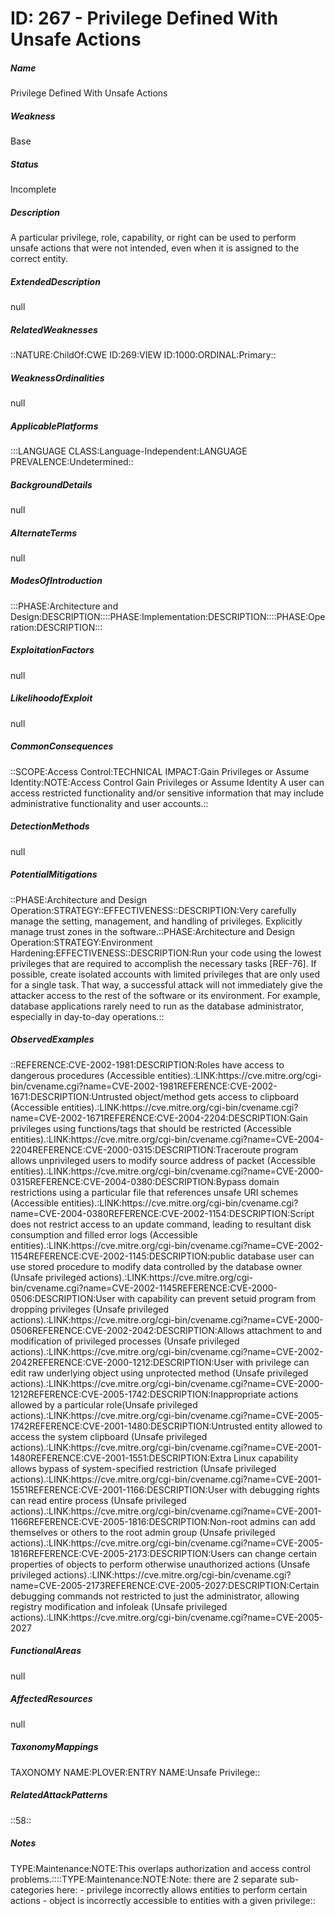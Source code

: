 # ID: 267 - Privilege Defined With Unsafe Actions
<h5>Name</h5>Privilege Defined With Unsafe Actions
<h5>Weakness</h5>Base
<h5>Status</h5>Incomplete
<h5>Description</h5>A particular privilege, role, capability, or right can be used to perform unsafe actions that were not intended, even when it is assigned to the correct entity.
<h5>ExtendedDescription</h5>null
<h5>RelatedWeaknesses</h5>::NATURE:ChildOf:CWE ID:269:VIEW ID:1000:ORDINAL:Primary::
<h5>WeaknessOrdinalities</h5>null
<h5>ApplicablePlatforms</h5>:::LANGUAGE CLASS:Language-Independent:LANGUAGE PREVALENCE:Undetermined::
<h5>BackgroundDetails</h5>null
<h5>AlternateTerms</h5>null
<h5>ModesOfIntroduction</h5>:::PHASE:Architecture and Design:DESCRIPTION::::PHASE:Implementation:DESCRIPTION::::PHASE:Operation:DESCRIPTION:::
<h5>ExploitationFactors</h5>null
<h5>LikelihoodofExploit</h5>null
<h5>CommonConsequences</h5>::SCOPE:Access Control:TECHNICAL IMPACT:Gain Privileges or Assume Identity:NOTE:Access Control Gain Privileges or Assume Identity A user can access restricted functionality and/or sensitive information that may include administrative functionality and user accounts.::
<h5>DetectionMethods</h5>null
<h5>PotentialMitigations</h5>::PHASE:Architecture and Design Operation:STRATEGY::EFFECTIVENESS::DESCRIPTION:Very carefully manage the setting, management, and handling of privileges. Explicitly manage trust zones in the software.::PHASE:Architecture and Design Operation:STRATEGY:Environment Hardening:EFFECTIVENESS::DESCRIPTION:Run your code using the lowest privileges that are required to accomplish the necessary tasks [REF-76]. If possible, create isolated accounts with limited privileges that are only used for a single task. That way, a successful attack will not immediately give the attacker access to the rest of the software or its environment. For example, database applications rarely need to run as the database administrator, especially in day-to-day operations.::
<h5>ObservedExamples</h5>::REFERENCE:CVE-2002-1981:DESCRIPTION:Roles have access to dangerous procedures (Accessible entities).:LINK:https://cve.mitre.org/cgi-bin/cvename.cgi?name=CVE-2002-1981REFERENCE:CVE-2002-1671:DESCRIPTION:Untrusted object/method gets access to clipboard (Accessible entities).:LINK:https://cve.mitre.org/cgi-bin/cvename.cgi?name=CVE-2002-1671REFERENCE:CVE-2004-2204:DESCRIPTION:Gain privileges using functions/tags that should be restricted (Accessible entities).:LINK:https://cve.mitre.org/cgi-bin/cvename.cgi?name=CVE-2004-2204REFERENCE:CVE-2000-0315:DESCRIPTION:Traceroute program allows unprivileged users to modify source address of packet (Accessible entities).:LINK:https://cve.mitre.org/cgi-bin/cvename.cgi?name=CVE-2000-0315REFERENCE:CVE-2004-0380:DESCRIPTION:Bypass domain restrictions using a particular file that references unsafe URI schemes (Accessible entities).:LINK:https://cve.mitre.org/cgi-bin/cvename.cgi?name=CVE-2004-0380REFERENCE:CVE-2002-1154:DESCRIPTION:Script does not restrict access to an update command, leading to resultant disk consumption and filled error logs (Accessible entities).:LINK:https://cve.mitre.org/cgi-bin/cvename.cgi?name=CVE-2002-1154REFERENCE:CVE-2002-1145:DESCRIPTION:public database user can use stored procedure to modify data controlled by the database owner (Unsafe privileged actions).:LINK:https://cve.mitre.org/cgi-bin/cvename.cgi?name=CVE-2002-1145REFERENCE:CVE-2000-0506:DESCRIPTION:User with capability can prevent setuid program from dropping privileges (Unsafe privileged actions).:LINK:https://cve.mitre.org/cgi-bin/cvename.cgi?name=CVE-2000-0506REFERENCE:CVE-2002-2042:DESCRIPTION:Allows attachment to and modification of privileged processes (Unsafe privileged actions).:LINK:https://cve.mitre.org/cgi-bin/cvename.cgi?name=CVE-2002-2042REFERENCE:CVE-2000-1212:DESCRIPTION:User with privilege can edit raw underlying object using unprotected method (Unsafe privileged actions).:LINK:https://cve.mitre.org/cgi-bin/cvename.cgi?name=CVE-2000-1212REFERENCE:CVE-2005-1742:DESCRIPTION:Inappropriate actions allowed by a particular role(Unsafe privileged actions).:LINK:https://cve.mitre.org/cgi-bin/cvename.cgi?name=CVE-2005-1742REFERENCE:CVE-2001-1480:DESCRIPTION:Untrusted entity allowed to access the system clipboard (Unsafe privileged actions).:LINK:https://cve.mitre.org/cgi-bin/cvename.cgi?name=CVE-2001-1480REFERENCE:CVE-2001-1551:DESCRIPTION:Extra Linux capability allows bypass of system-specified restriction (Unsafe privileged actions).:LINK:https://cve.mitre.org/cgi-bin/cvename.cgi?name=CVE-2001-1551REFERENCE:CVE-2001-1166:DESCRIPTION:User with debugging rights can read entire process (Unsafe privileged actions).:LINK:https://cve.mitre.org/cgi-bin/cvename.cgi?name=CVE-2001-1166REFERENCE:CVE-2005-1816:DESCRIPTION:Non-root admins can add themselves or others to the root admin group (Unsafe privileged actions).:LINK:https://cve.mitre.org/cgi-bin/cvename.cgi?name=CVE-2005-1816REFERENCE:CVE-2005-2173:DESCRIPTION:Users can change certain properties of objects to perform otherwise unauthorized actions (Unsafe privileged actions).:LINK:https://cve.mitre.org/cgi-bin/cvename.cgi?name=CVE-2005-2173REFERENCE:CVE-2005-2027:DESCRIPTION:Certain debugging commands not restricted to just the administrator, allowing registry modification and infoleak (Unsafe privileged actions).:LINK:https://cve.mitre.org/cgi-bin/cvename.cgi?name=CVE-2005-2027
<h5>FunctionalAreas</h5>null
<h5>AffectedResources</h5>null
<h5>TaxonomyMappings</h5>TAXONOMY NAME:PLOVER:ENTRY NAME:Unsafe Privilege::
<h5>RelatedAttackPatterns</h5>::58::
<h5>Notes</h5>TYPE:Maintenance:NOTE:This overlaps authorization and access control problems.::::TYPE:Maintenance:NOTE:Note: there are 2 separate sub-categories here: - privilege incorrectly allows entities to perform certain actions - object is incorrectly accessible to entities with a given privilege::

